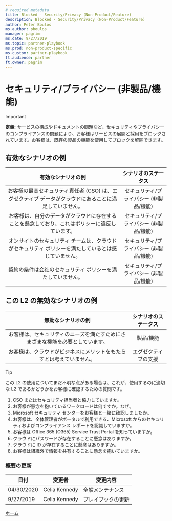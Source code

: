 ```yaml
---
# required metadata
title: Blocked - Security/Privacy (Non-Product/Feature)
description: Blocked - Security/Privacy (Non-Product/Feature)
author: Peter Boulos
ms.author: pboulos
manager: pagrim
ms.date: 9/27/2019
ms.topic: partner-playbook 
ms.prod: non-product-specific 
ms.custom: partner-playbook 
ft.audience: partner
ft.owner: pagrim
---
```


# セキュリティ/プライバシー (非製品/機能)

> [!IMPORTANT]
> **定義:** サービスの構成やドキュメントの問題など、セキュリティやプライバシーのコンプライアンスの問題により、お客様はサービスの展開と採用をブロックされています。お客様は、既存の製品の機能を使用してブロックを解除できます。

## 有効なシナリオの例

| 有効なシナリオの例| シナリオのステータス|
| :--: | :--: |
| お客様の最高セキュリティ責任者 (CSO) は、エグゼクティブ データがクラウドにあることに満足していません。| セキュリティ/プライバシー (非製品/機能)|
| お客様は、自分のデータがクラウドに存在することを懸念しており、これはポリシーに違反しています。| セキュリティ/プライバシー (非製品/機能)|
| オンサイトのセキュリティ チームは、クラウドがセキュリティ ポリシーを満たしているとは感じていません。| セキュリティ/プライバシー (非製品/機能)|
| 契約の条件は会社のセキュリティ ポリシーを満たしていません。| セキュリティ/プライバシー (非製品/機能)|

## この L2 の無効なシナリオの例

| 無効なシナリオの例| シナリオのステータス|
| :--: | :--: |
| お客様は、セキュリティのニーズを満たすためにさまざまな機能を必要としています。| 製品/機能|
| お客様は、クラウドがビジネスにメリットをもたらすとは考えていません。| エグゼクティブの支援|

> [!TIP]
> この L2 の使用についてまだ不明な点がある場合は、これが、使用するのに適切な L2 であるかどうかをお客様に確認するための質問です。
> 
>    1. CSO またはセキュリティ担当者と協力していますか。
>    2. お客様が懸念を抱いているワークロードは何ですか。なぜ。
>    3. Microsoft セキュリティ センターをお客様と一緒に確認しましたか。
>    4. お客様は、全体管理者がポータルで利用できる、Microsoft からのセキュリティおよびコンプライアンス レポートを認識していますか。
>    5. お客様は Office 365 (O365) Service Trust Portal を知っていますか。
>    6. クラウドにパスワードが存在することに懸念はありますか。
>    7. クラウドに ID が存在することに懸念はありますか。
>    8. お客様は組織外で情報を共有することに懸念を抱いていますか。

### 概要の更新

|日付|変更者|変更内容|
|---------|---------------|----------------------------|
|04/30/2020| Celia Kennedy| 全般メンテナンス|
|9/27/2019| Celia Kennedy| プレイブックの更新|

[ホーム](http://partner-docs.microsoft.com)
